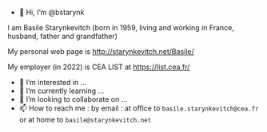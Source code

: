 - 👋 Hi, I’m @bstarynk

I am Basile Starynkevitch (born in 1959, living and working in France, husband, father and grandfather)

My personal web page is http://starynkevitch.net/Basile/

My employer (in 2022) is CEA LIST at https://list.cea.fr/


- 👀 I’m interested in ...
- 🌱 I’m currently learning ...
- 💞️ I’m looking to collaborate on ...
- 📫 How to reach me : by email : at office to `basile.starynkevitch@cea.fr` or at home to `basile@starynkevitch.net`

<!---
bstarynk/bstarynk is a ✨ special ✨ repository because its `README.md` (this file) appears on your GitHub profile.
You can click the Preview link to take a look at your changes.
--->
